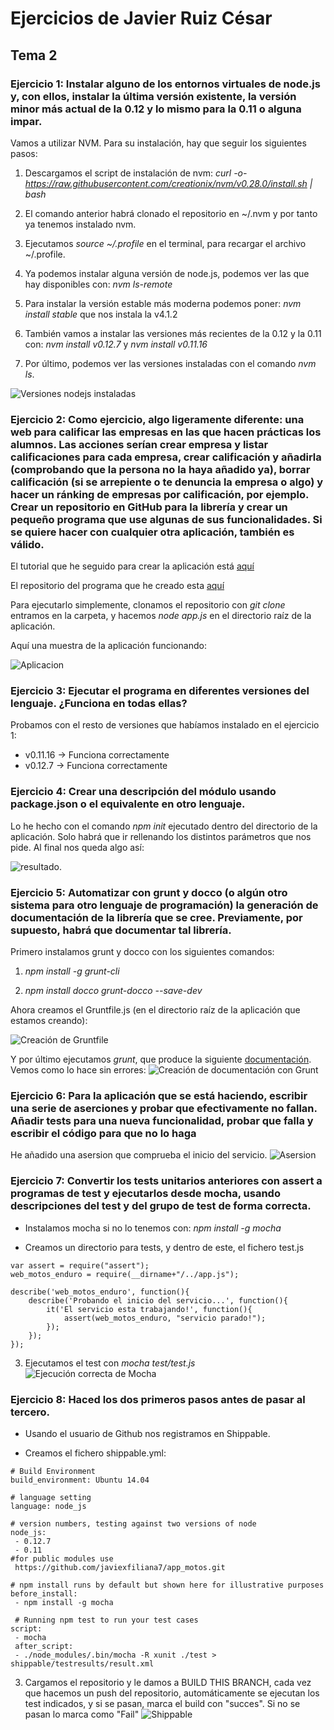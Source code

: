 # Ejercicios de Javier Ruiz César
## Tema 2
### Ejercicio 1: Instalar alguno de los entornos virtuales de node.js y, con ellos, instalar la última versión existente, la versión minor más actual de la 0.12 y lo mismo para la 0.11 o alguna impar.

Vamos a utilizar NVM. Para su instalación, hay que seguir los siguientes pasos:

1. Descargamos el script de instalación de nvm: *curl -o- https://raw.githubusercontent.com/creationix/nvm/v0.28.0/install.sh | bash*

2. El comando anterior habrá clonado el repositorio en ~/.nvm y por tanto ya tenemos instalado nvm. 

3. Ejecutamos *source ~/.profile* en el terminal, para recargar el archivo ~/.profile.

4. Ya podemos instalar alguna versión de node.js, podemos ver las que hay disponibles con: *nvm ls-remote*

5. Para instalar la versión estable más moderna podemos poner: *nvm install stable* que nos instala la v4.1.2

6. También vamos a instalar las versiones más recientes de la 0.12 y la 0.11 con: *nvm install v0.12.7* y *nvm install v0.11.16*

7. Por último, podemos ver las versiones instaladas con el comando *nvm ls*.

![Versiones nodejs instaladas](http://i64.tinypic.com/6pc4li.png)

### Ejercicio 2: Como ejercicio, algo ligeramente diferente: una web para calificar las empresas en las que hacen prácticas los alumnos. Las acciones serían crear empresa y listar calificaciones para cada empresa, crear calificación y añadirla (comprobando que la persona no la haya añadido ya), borrar calificación (si se arrepiente o te denuncia la empresa o algo) y hacer un ránking de empresas por calificación, por ejemplo. Crear un repositorio en GitHub para la librería y crear un pequeño programa que use algunas de sus funcionalidades. Si se quiere hacer con cualquier otra aplicación, también es válido.

El tutorial que he seguido para crear la aplicación está [aquí](http://blog.koalite.com/2011/11/tutorial-node-js-express-jquery-i-creando-la-aplicacion/)

El repositorio del programa que he creado esta [aquí](https://github.com/javiexfiliana7/app_motos.git)

Para ejecutarlo simplemente, clonamos el repositorio con *git clone* entramos en la carpeta, y hacemos *node app.js* en el directorio raíz de la aplicación.

Aquí una muestra de la aplicación funcionando:

![Aplicacion](http://i65.tinypic.com/9r3e60.png)


### Ejercicio 3: Ejecutar el programa en diferentes versiones del lenguaje. ¿Funciona en todas ellas?

Probamos con el resto de versiones que habíamos instalado en el ejercicio 1:

- v0.11.16 -> Funciona correctamente
- v0.12.7 -> Funciona correctamente

### Ejercicio 4: Crear una descripción del módulo usando package.json o el equivalente en otro lenguaje.

Lo he hecho con el comando *npm init* ejecutado dentro del directorio de la aplicación.
Solo habrá que ir rellenando los distintos parámetros que nos pide. Al final nos queda algo así:

![resultado](http://i63.tinypic.com/23gzolv.png).

### Ejercicio 5: Automatizar con grunt y docco (o algún otro sistema para otro lenguaje de programación) la generación de documentación de la librería que se cree. Previamente, por supuesto, habrá que documentar tal librería.

Primero instalamos grunt y docco con los siguientes comandos:

1. *npm install -g grunt-cli*

2. *npm install docco grunt-docco --save-dev*

Ahora creamos el Gruntfile.js (en el directorio raíz de la aplicación que estamos creando):

![Creación de Gruntfile](http://i65.tinypic.com/66cbgm.png)

Y por último ejecutamos *grunt*, que produce la siguiente [documentación](https://github.com/javiexfiliana7/app_motos/tree/master/docs).
Vemos como lo hace sin errores:
![Creación de documentación con Grunt](http://i68.tinypic.com/vyqgc5.png)

### Ejercicio 6: Para la aplicación que se está haciendo, escribir una serie de aserciones y probar que efectivamente no fallan. Añadir tests para una nueva funcionalidad, probar que falla y escribir el código para que no lo haga

He añadido una asersion que comprueba el inicio del servicio.
![Asersion](https://www.dropbox.com/home/15-16/iv-2015-16/imagenes/ejer_t2?preview=ejer5_gruntt.png)

### Ejercicio 7: Convertir los tests unitarios anteriores con assert a programas de test y ejecutarlos desde mocha, usando descripciones del test y del grupo de test de forma correcta.


- Instalamos mocha si no lo tenemos con: *npm install -g mocha*

- Creamos un directorio para tests, y dentro de este, el fichero test.js

```
var assert = require("assert");
web_motos_enduro = require(__dirname+"/../app.js");

describe('web_motos_enduro', function(){
    describe('Probando el inicio del servicio...', function(){
        it('El servicio esta trabajando!', function(){
            assert(web_motos_enduro, "servicio parado!");
        });
    });
});

```

3. Ejecutamos el test con *mocha test/test.js*
![Ejecución correcta de Mocha](http://i65.tinypic.com/2yo1vo4.jpg)

### Ejercicio 8: Haced los dos primeros pasos antes de pasar al tercero.

- Usando el usuario de Github nos registramos en Shippable.

- Creamos el fichero shippable.yml:

```
# Build Environment
build_environment: Ubuntu 14.04

# language setting
language: node_js

# version numbers, testing against two versions of node
node_js:
 - 0.12.7
 - 0.11
#for public modules use
 https://github.com/javiexfiliana7/app_motos.git

# npm install runs by default but shown here for illustrative purposes
before_install:
 - npm install -g mocha

 # Running npm test to run your test cases
script:
 - mocha
 after_script:
 - ./node_modules/.bin/mocha -R xunit ./test > shippable/testresults/result.xml
 ```

3. Cargamos el repositorio y le damos a BUILD THIS BRANCH, cada vez que hacemos un push del repositorio, automáticamente se ejecutan los test indicados, y si se pasan, marca el build con "succes". Si no se pasan lo marca como "Fail"
![Shippable](http://i67.tinypic.com/zxmg46.png)
